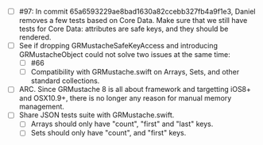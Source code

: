 - [ ] #97: In commit 65a6593229ae8bad1630a82ccebb327fb4a9f1e3, Daniel removes a few tests based on Core Data. Make sure that we still have tests for Core Data: attributes are safe keys, and they should be rendered.
- [ ] See if dropping GRMustacheSafeKeyAccess and introducing GRMustacheObject could not solve two issues at the same time:
    - [ ] #66
    - [ ] Compatibility with GRMustache.swift on Arrays, Sets, and other standard collections.
- [ ] ARC. Since GRMustache 8 is all about framework and targetting iOS8+ and OSX10.9+, there is no longer any reason for manual memory management.
- [ ] Share JSON tests suite with GRMustache.swift.
    - [ ] Arrays should only have "count", "first" and "last" keys.
    - [ ] Sets should only have "count", and "first" keys.
